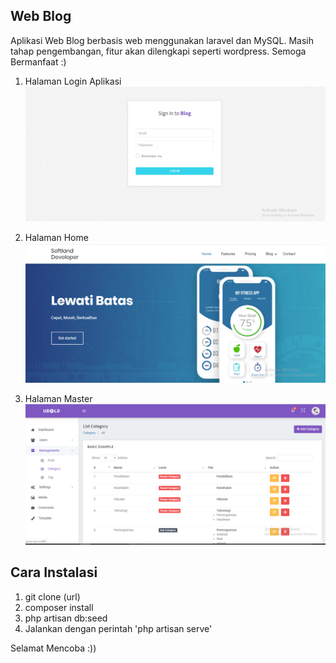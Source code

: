 ## Web Blog

Aplikasi Web Blog berbasis web menggunakan laravel dan MySQL. Masih tahap pengembangan, fitur akan dilengkapi seperti wordpress. Semoga Bermanfaat :)

1. Halaman Login Aplikasi
![](screenshoot/login.png)

2. Halaman Home
![](screenshoot/home.png)

3. Halaman Master
![](screenshoot/master.png)

## Cara Instalasi
1. git clone (url) 
2. composer install
3. php artisan db:seed
4. Jalankan dengan perintah 'php artisan serve'

Selamat Mencoba :))
